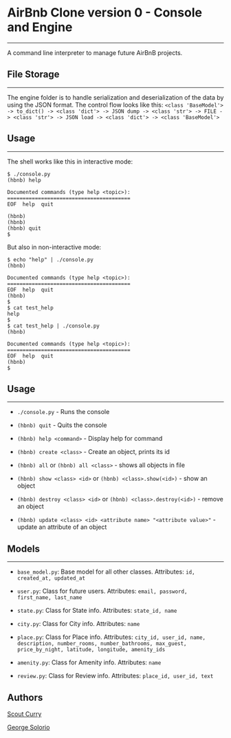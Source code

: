 # AirBnb Clone version 0 - Console and Engine
______________________________________________________________________________
A command line interpreter to manage future AirBnB projects.


## File Storage
______________________________________________________________________________________

The engine folder is to handle serialization and deserialization of the data by using the JSON format. The control flow looks like this:
`<class 'BaseModel'> -> to_dict() -> <class 'dict'> -> JSON dump -> <class 'str'> -> FILE -> <class 'str'> -> JSON load -> <class 'dict'> -> <class 'BaseModel'>`

## Usage
______________________________________________________________________________
The shell works like this in interactive mode:
```
$ ./console.py
(hbnb) help

Documented commands (type help <topic>):
========================================
EOF  help  quit

(hbnb) 
(hbnb) 
(hbnb) quit
$
```
But also in non-interactive mode:
```
$ echo "help" | ./console.py
(hbnb)

Documented commands (type help <topic>):
========================================
EOF  help  quit
(hbnb) 
$
$ cat test_help
help
$
$ cat test_help | ./console.py
(hbnb)

Documented commands (type help <topic>):
========================================
EOF  help  quit
(hbnb) 
$
```

## Usage
_____________________________________________________________________________

- ```./console.py``` - Runs the console

- `(hbnb) quit` - Quits the console

- `(hbnb) help <command>` - Display help for command

- `(hbnb) create <class>` - Create an object, prints its id

- `(hbnb) all` or `(hbnb) all <class>` - shows all objects in file

- `(hbnb) show <class> <id>` or `(hbnb) <class>.show(<id>)` - show an object

- `(hbnb) destroy <class> <id>` or `(hbnb) <class>.destroy(<id>)` - remove an object

- `(hbnb) update <class> <id> <attribute name> "<attribute value>"` - update an attribute of an object

## Models
___________________________________________________________________________________________

- `base_model.py`: Base model for all other classes. Attributes: `id, created_at, updated_at`

- `user.py`: Class for future users. Attributes: `email, password, first_name, last_name`

- `state.py`: Class for State info. Attributes: `state_id, name`

- `city.py`: Class for City info. Attributes: `name`

- `place.py`: Class for Place info. Attributes: `city_id, user_id, name, description, number_rooms, number_bathrooms, max_guest, price_by_night, latitude, longitude, amenity_ids`

- `amenity.py`: Class for Amenity info. Attributes: `name`

- `review.py`: Class for Review info. Attributes: `place_id, user_id, text`



## Authors

[Scout Curry](https://github.com/scurry222)

[George Solorio](https://github.com/GeorgeSolorio)
